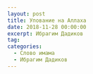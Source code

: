 ```yaml
---
layout: post
title: Упование на Аллаха
date: 2018-11-28 00:00:00
excerpt: Ибрагим Дадиков
tag:
categories:
  - Слово имама
  - Ибрагим Дадиков
---
```


<div id="vk_playlist_-148559660_27"></div><script type="text/javascript" src="https://vk.com/js/api/openapi.js?160"></script><script type="text/javascript">VK.init({
            apiId: 6424843,
            status: true,
            onlyWidgets: true
          });
          (function() {
            VK.Auth.getLoginStatus(function(res) {
                if (res.status === 'connected') {
                    VK.Widgets.Playlist("vk_playlist_-148559660_27", -148559660, 27,'f83fcfdb6cf625ec0a');
                } else {
                    var container = document.getElementById('vk_playlist_-148559660_27');
                    container.innerHTML = '<audio controls preload="none"><source src="https://firebasestorage.googleapis.com/v0/b/kaziyat-ru.appspot.com/o/%D0%A3%D0%BF%D0%BE%D0%B2%D0%B0%D0%BD%D0%B8%D0%B5%20%D0%BD%D0%B0%20%D0%90%D0%BB%D0%BB%D0%B0%D1%85%D0%B0%2FWhatsApp%20Audio%202018-12-15%20at%2008.32.07%20(1).mp3?alt=media&token=b5500c40-1882-49b9-9ce1-b7f509a7e23d"></audio><br/><audio controls preload="none"><source src="https://firebasestorage.googleapis.com/v0/b/kaziyat-ru.appspot.com/o/%D0%A3%D0%BF%D0%BE%D0%B2%D0%B0%D0%BD%D0%B8%D0%B5%20%D0%BD%D0%B0%20%D0%90%D0%BB%D0%BB%D0%B0%D1%85%D0%B0%2FWhatsApp%20Audio%202018-12-15%20at%2008.32.07%20(1)%20(2).mp3?alt=media&token=32d937ad-191a-4678-9038-70d376f2a124"></audio><br/>'
                }
            });
        }());</script>